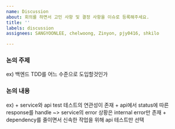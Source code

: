 ```yaml
---
name: Discussion
about: 회의를 하면서 고민 사항 및 결정 사항을 이슈로 등록해주세요.
title: ''
labels: discussion
assignees: SANGYOONLEE, chelwoong, Zinyon, pjy0416, shkilo

---
```


### 논의 주제
ex) 백엔드 TDD를 어느 수준으로 도입할것인가

### 논의 내용
ex) + service와 api test 테스트의 연관성이 존재
     + api에서 status에 따른 response를 handle ~> service의 error 상황은 internal error만 존재
     + dependency를 줄이면서 신속한 작업을 위해 api 테스트만 선택
